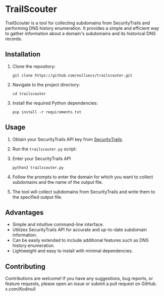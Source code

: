 # TrailScouter

TrailScouter is a tool for collecting subdomains from SecurityTrails and performing DNS history enumeration. It provides a simple and efficient way to gather information about a domain's subdomains and its historical DNS records.

## Installation

1. Clone the repository:

    ```
    git clone https://github.com/nullsecx/trailscouter.git
    ```

2. Navigate to the project directory:

    ```
    cd trailscouter
    ```

3. Install the required Python dependencies:

    ```
    pip install -r requirements.txt
    ```

## Usage

1. Obtain your SecurityTrails API key from [SecurityTrails](https://securitytrails.com/).
2. Run the `trailscouter.py` script:
3. Enter your SecurityTrails API

    ```
    python3 trailscouter.py
    ```

5. Follow the prompts to enter the domain for which you want to collect subdomains and the name of the output file.
6. The tool will collect subdomains from SecurityTrails and write them to the specified output file.

## Advantages

- Simple and intuitive command-line interface.
- Utilizes SecurityTrails API for accurate and up-to-date subdomain information.
- Can be easily extended to include additional features such as DNS history enumeration.
- Lightweight and easy to install with minimal dependencies.

## Contributing

Contributions are welcome! If you have any suggestions, bug reports, or feature requests, please open an issue or submit a pull request on GitHub.
x.com/Kodinull
